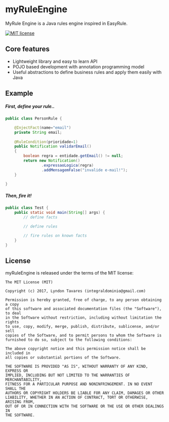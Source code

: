 # myRuleEngine

MyRule Engine is a Java rules engine inspired in EasyRule.

[![MIT license](http://img.shields.io/badge/license-MIT-brightgreen.svg?style=flat)](http://opensource.org/licenses/MIT)

## Core features

 * Lightweight library and easy to learn API
 * POJO based development with annotation programming model
 * Useful abstractions to define business rules and apply them easily with Java

## Example

##### First, define your rule..

```java
public class PersonRule {

    @InjectFact(name="email")
    private String email;
    
    @RuleCondition(prioridade=1)
    public Notification validarEmail()
    {
        boolean regra = entidade.getEmail() != null;
        return new Notification()
                .expressaoLogica(regra)
                .addMensagemFalse("invalide e-mail!");
    }
 
}
```

##### Then, fire it!

```java
public class Test {
    public static void main(String[] args) {
        // define facts

        // define rules

        // fire rules on known facts
    }
}
```

## License
myRuleEngine is released under the terms of the MIT license:

```
The MIT License (MIT)

Copyright (c) 2017, Lyndon Tavares (integraldominio@gmail.com)

Permission is hereby granted, free of charge, to any person obtaining a copy
of this software and associated documentation files (the "Software"), to deal
in the Software without restriction, including without limitation the rights
to use, copy, modify, merge, publish, distribute, sublicense, and/or sell
copies of the Software, and to permit persons to whom the Software is
furnished to do so, subject to the following conditions:

The above copyright notice and this permission notice shall be included in
all copies or substantial portions of the Software.

THE SOFTWARE IS PROVIDED "AS IS", WITHOUT WARRANTY OF ANY KIND, EXPRESS OR
IMPLIED, INCLUDING BUT NOT LIMITED TO THE WARRANTIES OF MERCHANTABILITY,
FITNESS FOR A PARTICULAR PURPOSE AND NONINFRINGEMENT. IN NO EVENT SHALL THE
AUTHORS OR COPYRIGHT HOLDERS BE LIABLE FOR ANY CLAIM, DAMAGES OR OTHER
LIABILITY, WHETHER IN AN ACTION OF CONTRACT, TORT OR OTHERWISE, ARISING FROM,
OUT OF OR IN CONNECTION WITH THE SOFTWARE OR THE USE OR OTHER DEALINGS IN
THE SOFTWARE.
```
